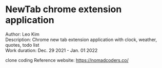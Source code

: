﻿# NewTab chrome extension application

Author: Leo Kim  
Description: Chrome new tab extension application with clock, weather, quotes, todo list  
Work duration: Dec. 29 2021 - Jan. 01 2022  

clone coding Reference website: https://nomadcoders.co/  
